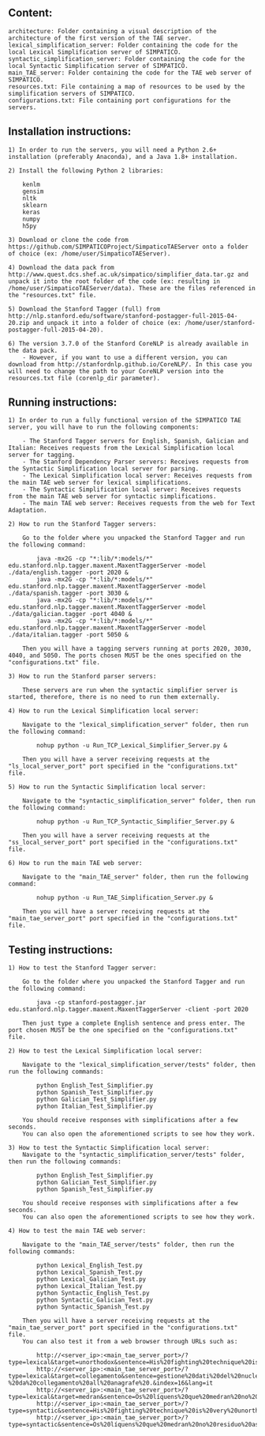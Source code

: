 ## Content:

	architecture: Folder containing a visual description of the architecture of the first version of the TAE server.
	lexical_simplification_server: Folder containing the code for the local Lexical Simplification server of SIMPATICO.
	syntactic_simplification_server: Folder containing the code for the local Syntactic Simplification server of SIMPATICO.
	main_TAE_server: Folder containing the code for the TAE web server of SIMPATICO.
	resources.txt: File containing a map of resources to be used by the simplification servers of SIMPATICO.
	configurations.txt: File containing port configurations for the servers.

## Installation instructions:

	1) In order to run the servers, you will need a Python 2.6+ installation (preferably Anaconda), and a Java 1.8+ installation.

	2) Install the following Python 2 libraries:

		kenlm
		gensim
		nltk
		sklearn
		keras
		numpy
		h5py
	
	3) Download or clone the code from https://github.com/SIMPATICOProject/SimpaticoTAEServer onto a folder of choice (ex: /home/user/SimpaticoTAEServer).
	
	4) Download the data pack from http://www.quest.dcs.shef.ac.uk/simpatico/simplifier_data.tar.gz and unpack it into the root folder of the code (ex: resulting in /home/user/SimpaticoTAEServer/data). These are the files referenced in the "resources.txt" file.
	
	5) Download the Stanford Tagger (full) from http://nlp.stanford.edu/software/stanford-postagger-full-2015-04-20.zip and unpack it into a folder of choice (ex: /home/user/stanford-postagger-full-2015-04-20).
	
	6) The version 3.7.0 of the Stanford CoreNLP is already available in the data pack. 
		- However, if you want to use a different version, you can download from http://stanfordnlp.github.io/CoreNLP/. In this case you will need to change the path to your CoreNLP version into the resources.txt file (corenlp_dir parameter).

## Running instructions:

	1) In order to run a fully functional version of the SIMPATICO TAE server, you will have to run the following components:
	
		- The Stanford Tagger servers for English, Spanish, Galician and Italian: Receives requests from the Lexical Simplification local server for tagging.
		- The Stanford Dependency Parser servers: Receives requests from the Syntactic Simplification local server for parsing.
		- The Lexical Simplification local server: Receives requests from the main TAE web server for lexical simplifications.
		- The Syntactic Simplification local server: Receives requests from the main TAE web server for syntactic simplifications.
		- The main TAE web server: Receives requests from the web for Text Adaptation.
		
	2) How to run the Stanford Tagger servers:
	
		Go to the folder where you unpacked the Stanford Tagger and run the following command:
		
			java -mx2G -cp "*:lib/*:models/*" edu.stanford.nlp.tagger.maxent.MaxentTaggerServer -model ./data/english.tagger -port 2020 &
			java -mx2G -cp "*:lib/*:models/*" edu.stanford.nlp.tagger.maxent.MaxentTaggerServer -model ./data/spanish.tagger -port 3030 &
			java -mx2G -cp "*:lib/*:models/*" edu.stanford.nlp.tagger.maxent.MaxentTaggerServer -model ./data/galician.tagger -port 4040 &
			java -mx2G -cp "*:lib/*:models/*" edu.stanford.nlp.tagger.maxent.MaxentTaggerServer -model ./data/italian.tagger -port 5050 &
			
		Then you will have a tagging servers running at ports 2020, 3030, 4040, and 5050. The ports chosen MUST be the ones specified on the "configurations.txt" file.
		
	3) How to run the Stanford parser servers:
	
		These servers are run when the syntactic simplifier server is started, therefore, there is no need to run them externally.
	
	4) How to run the Lexical Simplification local server:
	
		Navigate to the "lexical_simplification_server" folder, then run the following command:
			
			nohup python -u Run_TCP_Lexical_Simplifier_Server.py &
			
		Then you will have a server receiving requests at the "ls_local_server_port" port specified in the "configurations.txt" file.
		
	5) How to run the Syntactic Simplification local server:
	
		Navigate to the "syntactic_simplification_server" folder, then run the following command:
		
			nohup python -u Run_TCP_Syntactic_Simplifier_Server.py &
			
		Then you will have a server receiving requests at the "ss_local_server_port" port specified in the "configurations.txt" file.
	
	6) How to run the main TAE web server:
	
		Navigate to the "main_TAE_server" folder, then run the following command:
		
			nohup python -u Run_TAE_Simplification_Server.py &
		
		Then you will have a server receiving requests at the "main_tae_server_port" port specified in the "configurations.txt" file.
		
## Testing instructions:

	1) How to test the Stanford Tagger server:
	
		Go to the folder where you unpacked the Stanford Tagger and run the following command:
		
			java -cp stanford-postagger.jar edu.stanford.nlp.tagger.maxent.MaxentTaggerServer -client -port 2020
			
		Then just type a complete English sentence and press enter. The port chosen MUST be the one specified on the "configurations.txt" file.
			
	2) How to test the Lexical Simplification local server:
	
		Navigate to the "lexical_simplification_server/tests" folder, then run the following commands:
			
			python English_Test_Simplifier.py
			python Spanish_Test_Simplifier.py
			python Galician_Test_Simplifier.py
			python Italian_Test_Simplifier.py
			
		You should receive responses with simplifications after a few seconds.
		You can also open the aforementioned scripts to see how they work.
		
	3) How to test the Syntactic Simplification local server:
		Navigate to the "syntactic_simplification_server/tests" folder, then run the following commands:
			
			python English_Test_Simplifier.py
			python Galician_Test_Simplifier.py
			python Spanish_Test_Simplifier.py
			
		You should receive responses with simplifications after a few seconds.
		You can also open the aforementioned scripts to see how they work.
	
	4) How to test the main TAE web server:
	
		Navigate to the "main_TAE_server/tests" folder, then run the following commands:
		
			python Lexical_English_Test.py
			python Lexical_Spanish_Test.py
			python Lexical_Galician_Test.py
			python Lexical_Italian_Test.py
			python Syntactic_English_Test.py
			python Syntactic_Galician_Test.py
			python Syntactic_Spanish_Test.py
		
		Then you will have a server receiving requests at the "main_tae_server_port" port specified in the "configurations.txt" file.
		You can also test it from a web browser through URLs such as:
		
			http://<server_ip>:<main_tae_server_port>/?type=lexical&target=unorthodox&sentence=His%20fighting%20technique%20is%20very%20unorthodox%20.&index=5&lang=en
			http://<server_ip>:<main_tae_server_port>/?type=lexical&target=collegamento&sentence=gestione%20dati%20del%20nucleo%20familiare%20in%20caso%20di%20casa%20famiglia%20(%20nucleo%20familiare%20)%20-%20da%20collegamento%20all%20anagrafe%20.&index=16&lang=it
			http://<server_ip>:<main_tae_server_port>/?type=lexical&target=medran&sentence=Os%20líquens%20que%20medran%20no%20residuo%20asfáltico%20suxiren%20a%20sua%20.&index=3&lang=spanish
			http://<server_ip>:<main_tae_server_port>/?type=syntactic&sentence=His%20fighting%20technique%20is%20very%20unorthodox%20.
			http://<server_ip>:<main_tae_server_port>/?type=syntactic&sentence=Os%20líquens%20que%20medran%20no%20residuo%20asfáltico%20suxiren%20a%20sua%20.
